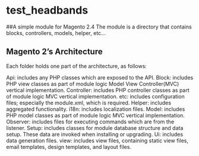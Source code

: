 # test_headbands
##A simple module for Magento 2.4
The module is a directory that contains blocks, controllers, models, helper, etc...

## Magento 2’s Architecture
Each folder holds one part of the architecture, as follows:

  Api: includes any PHP classes which are exposed to the API.
  Block: includes PHP view classes as part of module logic Model View Controller(MVC) vertical implementation.
  Controller: includes PHP controller classes as part of module logic MVC vertical implementation.
  etc: includes configuration files; especially the module.xml, which is required.
  Helper: includes aggregated functionality.
  i18n: includes localization files.
  Model: includes PHP model classes as part of module logic MVC vertical implementation.
  Observer: includes files for executing commands which are from the listener.
  Setup: includes classes for module database structure and data setup. These data are invoked when installing or upgrading.
  Ui: includes data generation files.
  view: includes view files, containing static view files, email templates, design templates, and layout files.


